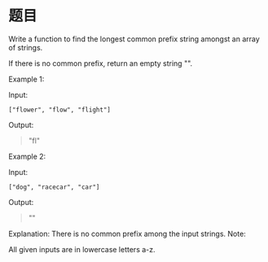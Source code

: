 
# 题目
Write a function to find the longest common prefix string amongst an array of strings.

If there is no common prefix, return an empty string "".

Example 1:

Input: 
```
["flower", "flow", "flight"]
```
Output: 
> "fl"


Example 2:

Input: 
```
["dog", "racecar", "car"]
```
Output: 
> ""


Explanation: There is no common prefix among the input strings.
Note:

All given inputs are in lowercase letters a-z.
